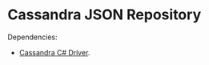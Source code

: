 Cassandra JSON Repository
=========================

Dependencies:

* [Cassandra C# Driver](https://github.com/datastax/csharp-driver "Cassandra C# Driver").
